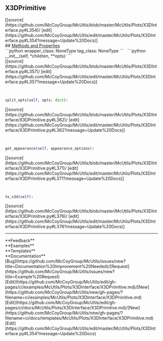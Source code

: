 ## <a id="McUtils.Plots.X3DInterface.X3DPrimitive">X3DPrimitive</a> 

<div class="docs-source-link" markdown="1">
[[source](https://github.com/McCoyGroup/McUtils/blob/master/McUtils/Plots/X3DInterface.py#L354)/
[edit](https://github.com/McCoyGroup/McUtils/edit/master/McUtils/Plots/X3DInterface.py#L354?message=Update%20Docs)]
</div>









<div class="collapsible-section">
 <div class="collapsible-section collapsible-section-header" markdown="1">
## <a class="collapse-link" data-toggle="collapse" href="#methods" markdown="1"> Methods and Properties</a> <a class="float-right" data-toggle="collapse" href="#methods"><i class="fa fa-chevron-down"></i></a>
 </div>
 <div class="collapsible-section collapsible-section-body collapse show" id="methods" markdown="1">
 ```python
wrapper_class: NoneType
tag_class: NoneType
```
<a id="McUtils.Plots.X3DInterface.X3DPrimitive.__init__" class="docs-object-method">&nbsp;</a> 
```python
__init__(self, *children, **opts): 
```
<div class="docs-source-link" markdown="1">
[[source](https://github.com/McCoyGroup/McUtils/blob/master/McUtils/Plots/X3DInterface.py#L357)/
[edit](https://github.com/McCoyGroup/McUtils/edit/master/McUtils/Plots/X3DInterface.py#L357?message=Update%20Docs)]
</div>


<a id="McUtils.Plots.X3DInterface.X3DPrimitive.split_opts" class="docs-object-method">&nbsp;</a> 
```python
split_opts(self, opts: dict): 
```
<div class="docs-source-link" markdown="1">
[[source](https://github.com/McCoyGroup/McUtils/blob/master/McUtils/Plots/X3DInterface/X3DPrimitive.py#L362)/
[edit](https://github.com/McCoyGroup/McUtils/edit/master/McUtils/Plots/X3DInterface/X3DPrimitive.py#L362?message=Update%20Docs)]
</div>


<a id="McUtils.Plots.X3DInterface.X3DPrimitive.get_appearance" class="docs-object-method">&nbsp;</a> 
```python
get_appearance(self, appearance_options): 
```
<div class="docs-source-link" markdown="1">
[[source](https://github.com/McCoyGroup/McUtils/blob/master/McUtils/Plots/X3DInterface/X3DPrimitive.py#L371)/
[edit](https://github.com/McCoyGroup/McUtils/edit/master/McUtils/Plots/X3DInterface/X3DPrimitive.py#L371?message=Update%20Docs)]
</div>


<a id="McUtils.Plots.X3DInterface.X3DPrimitive.to_x3d" class="docs-object-method">&nbsp;</a> 
```python
to_x3d(self): 
```
<div class="docs-source-link" markdown="1">
[[source](https://github.com/McCoyGroup/McUtils/blob/master/McUtils/Plots/X3DInterface/X3DPrimitive.py#L376)/
[edit](https://github.com/McCoyGroup/McUtils/edit/master/McUtils/Plots/X3DInterface/X3DPrimitive.py#L376?message=Update%20Docs)]
</div>
 </div>
</div>












---


<div markdown="1" class="text-secondary">
<div class="container">
  <div class="row">
   <div class="col" markdown="1">
**Feedback**   
</div>
   <div class="col" markdown="1">
**Examples**   
</div>
   <div class="col" markdown="1">
**Templates**   
</div>
   <div class="col" markdown="1">
**Documentation**   
</div>
   <div class="col" markdown="1">
   
</div>
   <div class="col" markdown="1">
   
</div>
   <div class="col" markdown="1">
   
</div>
</div>
  <div class="row">
   <div class="col" markdown="1">
[Bug](https://github.com/McCoyGroup/McUtils/issues/new?title=Documentation%20Improvement%20Needed)/[Request](https://github.com/McCoyGroup/McUtils/issues/new?title=Example%20Request)   
</div>
   <div class="col" markdown="1">
[Edit](https://github.com/McCoyGroup/McUtils/edit/gh-pages/ci/examples/McUtils/Plots/X3DInterface/X3DPrimitive.md)/[New](https://github.com/McCoyGroup/McUtils/new/gh-pages/?filename=ci/examples/McUtils/Plots/X3DInterface/X3DPrimitive.md)   
</div>
   <div class="col" markdown="1">
[Edit](https://github.com/McCoyGroup/McUtils/edit/gh-pages/ci/docs/McUtils/Plots/X3DInterface/X3DPrimitive.md)/[New](https://github.com/McCoyGroup/McUtils/new/gh-pages/?filename=ci/docs/templates/McUtils/Plots/X3DInterface/X3DPrimitive.md)   
</div>
   <div class="col" markdown="1">
[Edit](https://github.com/McCoyGroup/McUtils/edit/master/McUtils/Plots/X3DInterface.py#L354?message=Update%20Docs)   
</div>
   <div class="col" markdown="1">
   
</div>
   <div class="col" markdown="1">
   
</div>
   <div class="col" markdown="1">
   
</div>
</div>
</div>
</div>